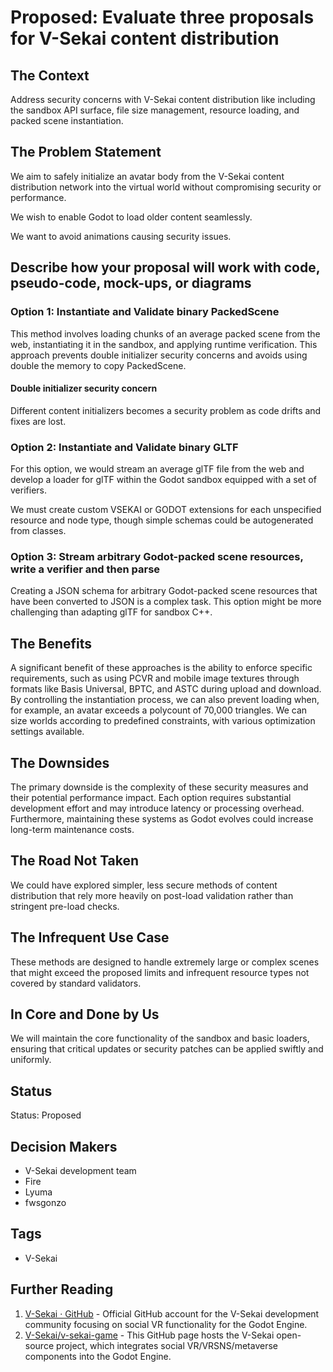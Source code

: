 # Proposed: Evaluate three proposals for V-Sekai content distribution

## The Context

Address security concerns with V-Sekai content distribution like including the sandbox API surface, file size management, resource loading, and packed scene instantiation.

## The Problem Statement

We aim to safely initialize an avatar body from the V-Sekai content distribution network into the virtual world without compromising security or performance.

We wish to enable Godot to load older content seamlessly.

We want to avoid animations causing security issues.

## Describe how your proposal will work with code, pseudo-code, mock-ups, or diagrams

### Option 1: Instantiate and Validate binary PackedScene

This method involves loading chunks of an average packed scene from the web, instantiating it in the sandbox, and applying runtime verification. This approach prevents double initializer security concerns and avoids using double the memory to copy PackedScene.

#### Double initializer security concern

Different content initializers becomes a security problem as code drifts and fixes are lost.

### Option 2: Instantiate and Validate binary GLTF

For this option, we would stream an average glTF file from the web and develop a loader for glTF within the Godot sandbox equipped with a set of verifiers.

We must create custom VSEKAI or GODOT extensions for each unspecified resource and node type, though simple schemas could be autogenerated from classes.

### Option 3: Stream arbitrary Godot-packed scene resources, write a verifier and then parse

Creating a JSON schema for arbitrary Godot-packed scene resources that have been converted to JSON is a complex task. This option might be more challenging than adapting glTF for sandbox C++.

## The Benefits

A significant benefit of these approaches is the ability to enforce specific requirements, such as using PCVR and mobile image textures through formats like Basis Universal, BPTC, and ASTC during upload and download. By controlling the instantiation process, we can also prevent loading when, for example, an avatar exceeds a polycount of 70,000 triangles. We can size worlds according to predefined constraints, with various optimization settings available.

## The Downsides

The primary downside is the complexity of these security measures and their potential performance impact. Each option requires substantial development effort and may introduce latency or processing overhead. Furthermore, maintaining these systems as Godot evolves could increase long-term maintenance costs.

## The Road Not Taken

We could have explored simpler, less secure methods of content distribution that rely more heavily on post-load validation rather than stringent pre-load checks.

## The Infrequent Use Case

These methods are designed to handle extremely large or complex scenes that might exceed the proposed limits and infrequent resource types not covered by standard validators.

## In Core and Done by Us

We will maintain the core functionality of the sandbox and basic loaders, ensuring that critical updates or security patches can be applied swiftly and uniformly.

## Status

Status: Proposed <!-- Draft | Proposed | Rejected | Accepted | Deprecated | Superseded by -->

## Decision Makers

- V-Sekai development team
- Fire
- Lyuma
- fwsgonzo

## Tags

- V-Sekai

## Further Reading

1. [V-Sekai · GitHub](https://github.com/v-sekai) - Official GitHub account for the V-Sekai development community focusing on social VR functionality for the Godot Engine.
2. [V-Sekai/v-sekai-game](https://github.com/v-sekai/v-sekai-game) - This GitHub page hosts the V-Sekai open-source project, which integrates social VR/VRSNS/metaverse components into the Godot Engine.
